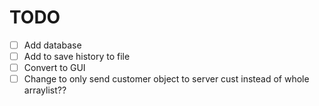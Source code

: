 # TODO
- [ ] Add database
- [ ] Add to save history to file
- [ ] Convert to GUI
- [ ] Change to only send customer object to server cust instead of whole arraylist??
